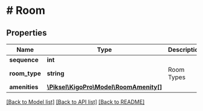 # # Room

## Properties

Name | Type | Description | Notes
------------ | ------------- | ------------- | -------------
**sequence** | **int** |  | [optional] 
**room_type** | **string** | Room Types | [optional] 
**amenities** | [**\Piksel\KigoPro\Model\RoomAmenity[]**](RoomAmenity.md) |  | [optional] 

[[Back to Model list]](../../README.md#documentation-for-models) [[Back to API list]](../../README.md#documentation-for-api-endpoints) [[Back to README]](../../README.md)


